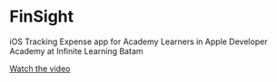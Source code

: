 # FinSight
iOS Tracking Expense app for Academy Learners in Apple Developer Academy at Infinite Learning Batam

[Watch the video](https://www.youtube.com/watch?v=B6ndIqrUFHs)
